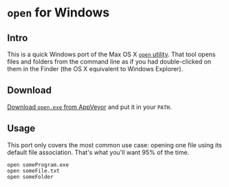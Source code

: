 # `open` for Windows #

## Intro ##

This is a quick Windows port of the Max OS X
[`open` utility](http://ss64.com/osx/open.html). That tool opens files
and folders from the command line as if you had double-clicked on them
in the Finder (the OS X equivalent to Windows Explorer).

## Download ##

[Download `open.exe` from AppVeyor](https://ci.appveyor.com/project/lassik/winopen/build/artifacts) and put it in your `PATH`.

## Usage ##

This port only covers the most common use case: opening one file using
its default file association. That's what you'll want 95% of the time.

    open someProgram.exe
    open someFile.txt
    open someFolder
